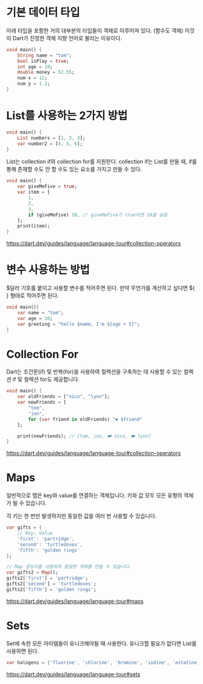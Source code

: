 # 기본 데이터 타입

아래 타입을 포함한 거의 대부분의 타입들이 객체로 이루어져 있다. (함수도 객체)
이것이 Dart가 진정한 객체 지향 언어로 불리는 이유이다.

```dart
void main() {
	String name = "tom";
	bool isPlay = true;
	int age = 10;
	double money = 52.55;
	num x = 12;
	num y = 1.2;
}
```



# List를 사용하는 2가지 방법

```dart
void main() {
	List numbers = [1, 2, 3];
	var number2 = [4, 5, 6];
}
```



List는 collection if와 collection for를 지원한다.
collection if는 List를 만들 때, if를 통해 존재할 수도 안 할 수도 있는 요소를 가지고 만들 수 있다.

```dart
void main() {
	var giveMeFive = true;
	var item = [
		1,
		2,
		3,
		if (giveMeFive) 10, // giveMeFive가 true이면 10을 넣음
	];
	print(item);
}
```

https://dart.dev/guides/language/language-tour#collection-operators



# 변수 사용하는 방법

$달러 기호를 붙이고 사용할 변수를 적어주면 된다.
만약 무언가를 계산하고 싶다면 ${ } 형태로 적어주면 된다.

```dart
void main(){
	var name = "tom";
	var age = 10;
	var greeting = "hello $name, I'm ${age + 5}";
}
```



# Collection For

Dart는 조건문(if) 및 반복(for)을 사용하여 컬렉션을 구축하는 데 사용할 수 있는 컬렉션 if 및 컬렉션 for도 제공합니다.

```dart
void main() {
	var oldFriends = ["nico", "lynn"];
	var newFriends = [
		"tom",
		"jon",
		for (var friend in oldFriends) "❤️ $friend"
	];

	print(newFriends); // [tom, jon, ❤️ nico, ❤️ lynn]
}
```


https://dart.dev/guides/language/language-tour#collection-operators



# Maps

일반적으로 맵은 key와 value를 연결하는 객체입니다. 키와 값 모두 모든 유형의 객체가 될 수 있습니다. 

각 키는 한 번만 발생하지만 동일한 값을 여러 번 사용할 수 있습니다.


```dart
var gifts = {
	// Key: Value
	'first': 'partridge',
	'second': 'turtledoves',
	'fifth': 'golden rings'
};

// Map 생성자를 사용하여 동일한 객체를 만들 수 있습니다.
var gifts2 = Map();
gifts2['first'] = 'partridge';
gifts2['second'] = 'turtledoves';
gifts2['fifth'] = 'golden rings';
```


https://dart.dev/guides/language/language-tour#maps



# Sets

Set에 속한 모든 아이템들이 유니크해야될 때 사용한다.
유니크할 필요가 없다면 List를 사용하면 된다.

```dart
var halogens = {'fluorine', 'chlorine', 'bromine', 'iodine', 'astatine'};
```


https://dart.dev/guides/language/language-tour#sets